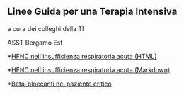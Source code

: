 



## Linee Guida per una Terapia Intensiva
a cura dei colleghi della TI

ASST Bergamo Est 

*[HFNC nell'insufficienza respiratoria acuta (HTML)](https://kapefier.github.io//hfnc5.xhtml)


*[HFNC nell'insufficienza respiratoria acuta (Markdown)](hfncemo.md)


*[Beta-bloccanti nel paziente critico](betablokkirev23.xhtml)
